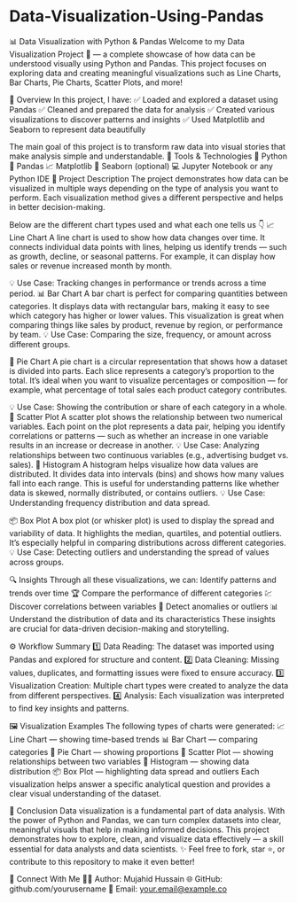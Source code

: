 # Data-Visualization-Using-Pandas

📊 Data Visualization with Python & Pandas
Welcome to my Data Visualization Project 🎨 — a complete showcase of how data can be understood visually using Python and Pandas.
This project focuses on exploring data and creating meaningful visualizations such as Line Charts, Bar Charts, Pie Charts, Scatter Plots, and more!

🧠 Overview
In this project, I have:
✅ Loaded and explored a dataset using Pandas
✅ Cleaned and prepared the data for analysis
✅ Created various visualizations to discover patterns and insights
✅ Used Matplotlib and Seaborn to represent data beautifully

The main goal of this project is to transform raw data into visual stories that make analysis simple and understandable.
🧰 Tools & Technologies
🐍 Python
🧾 Pandas
📈 Matplotlib
🌈 Seaborn (optional)
💻 Jupyter Notebook or any Python IDE
📂 Project Description
The project demonstrates how data can be visualized in multiple ways depending on the type of analysis you want to perform.
Each visualization method gives a different perspective and helps in better decision-making.

Below are the different chart types used and what each one tells us 👇
📈 Line Chart
A line chart is used to show how data changes over time.
It connects individual data points with lines, helping us identify trends — such as growth, decline, or seasonal patterns.
For example, it can display how sales or revenue increased month by month.

💡 Use Case: Tracking changes in performance or trends across a time period.
📊 Bar Chart
A bar chart is perfect for comparing quantities between categories.
It displays data with rectangular bars, making it easy to see which category has higher or lower values.
This visualization is great when comparing things like sales by product, revenue by region, or performance by team.
💡 Use Case: Comparing the size, frequency, or amount across different groups.

🧁 Pie Chart
A pie chart is a circular representation that shows how a dataset is divided into parts.
Each slice represents a category’s proportion to the total.
It’s ideal when you want to visualize percentages or composition — for example, what percentage of total sales each product category contributes.

💡 Use Case: Showing the contribution or share of each category in a whole.
💠 Scatter Plot
A scatter plot shows the relationship between two numerical variables.
Each point on the plot represents a data pair, helping you identify correlations or patterns — such as whether an increase in one variable results in an increase or decrease in another.
💡 Use Case: Analyzing relationships between two continuous variables (e.g., advertising budget vs. sales).
🧱 Histogram
A histogram helps visualize how data values are distributed.
It divides data into intervals (bins) and shows how many values fall into each range.
This is useful for understanding patterns like whether data is skewed, normally distributed, or contains outliers.
💡 Use Case: Understanding frequency distribution and data spread.

📦 Box Plot
A box plot (or whisker plot) is used to display the spread and variability of data.
It highlights the median, quartiles, and potential outliers.
It’s especially helpful in comparing distributions across different categories.
💡 Use Case: Detecting outliers and understanding the spread of values across groups.

🔍 Insights
Through all these visualizations, we can:
 Identify patterns and trends over time
🏆 Compare the performance of different categories
💹 Discover correlations between variables
🚨 Detect anomalies or outliers
📊 Understand the distribution of data and its characteristics
These insights are crucial for data-driven decision-making and storytelling.

⚙️ Workflow Summary
1️⃣ Data Reading: The dataset was imported using Pandas and explored for structure and content.
2️⃣ Data Cleaning: Missing values, duplicates, and formatting issues were fixed to ensure accuracy.
3️⃣ Visualization Creation: Multiple chart types were created to analyze the data from different perspectives.
4️⃣ Analysis: Each visualization was interpreted to find key insights and patterns.

🖼️ Visualization Examples
The following types of charts were generated:
📈 Line Chart — showing time-based trends
📊 Bar Chart — comparing categories
🧁 Pie Chart — showing proportions
💠 Scatter Plot — showing relationships between two variables
🧱 Histogram — showing data distribution
📦 Box Plot — highlighting data spread and outliers
Each visualization helps answer a specific analytical question and provides a clear visual understanding of the dataset.

🌟 Conclusion
Data visualization is a fundamental part of data analysis.
With the power of Python and Pandas, we can turn complex datasets into clear, meaningful visuals that help in making informed decisions.
This project demonstrates how to explore, clean, and visualize data effectively — a skill essential for data analysts and data scientists.
✨ Feel free to fork, star ⭐, or contribute to this repository to make it even better!

🤝 Connect With Me
👨‍💻 Author: Mujahid Hussain
🌐 GitHub: github.com/yourusername
📧 Email: your.email@example.co
